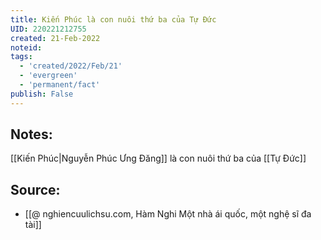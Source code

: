 ```yaml
---
title: Kiến Phúc là con nuôi thứ ba của Tự Đức
UID: 220221212755
created: 21-Feb-2022
noteid:
tags:
  - 'created/2022/Feb/21'
  - 'evergreen'
  - 'permanent/fact'
publish: False
---
```

## Notes:
[[Kiến Phúc|Nguyễn Phúc Ưng Đăng]] là con nuôi thứ ba của [[Tự Đức]]

## Source:
- [[@ nghiencuulichsu.com, Hàm Nghi Một nhà ái quốc, một nghệ sĩ đa tài]]




